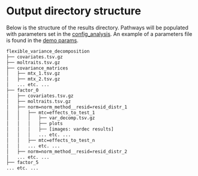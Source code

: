 
# Output directory structure

Below is the structure of the results directory. Pathways will be populated with parameters set in the [config_analysis](../config_analysis.json). An example of a parameters file is found in the [demo params](../demo/config_analysis.json).

```bash
flexible_variance_decomposition
├── covariates.tsv.gz
├── moltraits.tsv.gz
├── covariance_matrices
│   ├── mtx_1.tsv.gz
│   ├── mtx_2.tsv.gz
│   ... etc. ...
├── factor_0
│   ├── covariates.tsv.gz
│   ├── moltraits.tsv.gz
│   ├── norm=norm_method__resid=resid_distr_1
│   │   ├── mtc=effects_to_test_1
│   │   │   ├── var_decomp.tsv.gz
│   │   │   ├── plots
│   │   │   ├── [images: vardec results]
│   │   │   ... etc. ...
│   │   ├── mtc=effects_to_test_n
│   │   ... etc. ...
│   ├── norm=norm_method__resid=resid_distr_2
│   ... etc. ...
├── factor_5
... etc. ...
```
